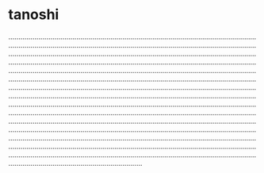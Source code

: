 # tanoshi

.......................................................................................................................................................................................................................................................................................................................................................................................................................................................................................................................................................................................................................................................................................................................................................................................................................................................................................................................................................................................................................................................................................................................................................................................................................................................................................................................................................................................................................................................................................................................................................................................................................................................................................................................................................................................................................................................................................................................................................................................................